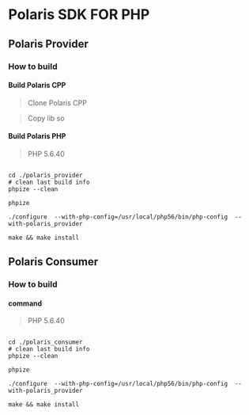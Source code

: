 # Polaris SDK FOR PHP

## Polaris Provider
### How to build


#### Build Polaris CPP

> Clone Polaris CPP

> Copy lib so
#### Build Polaris PHP

> PHP 5.6.40

```shell

cd ./polaris_provider
# clean last build info
phpize --clean 

phpize

./configure  --with-php-config=/usr/local/php56/bin/php-config  --with-polaris_provider

make && make install
```


## Polaris Consumer
### How to build

#### command

> PHP 5.6.40

```shell

cd ./polaris_consumer
# clean last build info
phpize --clean 

phpize

./configure  --with-php-config=/usr/local/php56/bin/php-config  --with-polaris_provider

make && make install
```